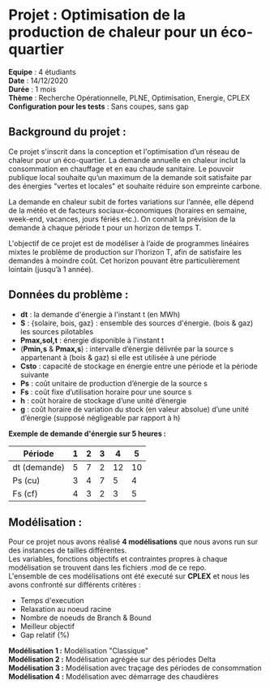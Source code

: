 # Projet : Optimisation de la production de chaleur pour un éco-quartier

**Equipe** : 4 étudiants  
**Date** : 14/12/2020  
**Durée** : 1 mois  
**Thème** : Recherche Opérationnelle, PLNE, Optimisation, Energie, CPLEX  
**Configuration pour les tests** : Sans coupes, sans gap  

## Background du projet :

Ce projet s'inscrit dans la conception et l'optimisation d’un réseau de chaleur pour un éco-quartier. La demande annuelle en chaleur inclut la consommation en chauffage et en
eau chaude sanitaire. Le pouvoir publique local souhaite qu’un maximum de la demande soit satisfaite par des énergies "vertes et locales" et souhaite réduire son empreinte carbone.

La demande en chaleur subit de fortes variations sur l’année, elle dépend de la météo et de facteurs sociaux-économiques (horaires en semaine, week-end, vacances, jours fériés etc.). On connaît la prévision de la demande à chaque période t pour un horizon de temps T.

L'objectif de ce projet est de modéliser à l’aide de programmes linéaires mixtes le problème de production sur l’horizon T, afin de satisfaire les demandes à moindre coût. Cet horizon pouvant être particulièrement lointain (jusqu’à 1 année).

## Données du problème :

- **dt** : la demande d'énergie à l'instant t (en MWh)
- **S** : {solaire, bois, gaz} : ensemble des sources d'énergie. (bois & gaz) les sources pilotables
- **Pmax,sol,t** : énergie disponible à l'instant t
- (**Pmin,s** & **Pmax,s**) : intervalle d’énergie délivrée par la source s appartenant à (bois & gaz) si elle est utilisée à une période
- **Csto** : capacité de stockage en énergie entre une période et la période suivante
- **Ps** : coût unitaire de production d’énergie de la source s
- **Fs** : coût fixe d’utilisation horaire pour une source s
- **h** : coût horaire de stockage d’une unité d’énergie
- **g** : coût horaire de variation du stock (en valeur absolue) d’une unité d’énergie (supposé négligeable par rapport à h)

**Exemple de demande d'énergie sur 5 heures :**

| Période       |  1   |  2  |  3  |  4  |  5  |
| ------------- |------|-----|-----|-----|-----|
| dt (demande)  |  5   |  7  |  2  |  12 |  10 |
| Ps (cu)       |  3   |  4  |  7  |  5  |  4  |
| Fs (cf)       |  4   |  3  |  2  |  3  |  5  |


## Modélisation :

Pour ce projet nous avons réalisé **4 modélisations** que nous avons run sur des instances de tailles différentes.  
Les variables, fonctions objectifs et contraintes propres à chaque modélisation se trouvent dans les fichiers .mod de ce repo.  
L'ensemble de ces modélisations ont été executé sur **CPLEX** et nous les avons confronté sur différents critères :  

- Temps d'execution
- Relaxation au noeud racine
- Nombre de noeuds de Branch & Bound
- Meilleur objectif
- Gap relatif (%) 

**Modélisation 1 :** Modélisation "Classique"  
**Modélisation 2 :** Modélisation agrégée sur des périodes Delta  
**Modélisation 3 :** Modélisation avec traçage des périodes de consommation  
**Modélisation 4 :** Modélisation avec démarrage des chaudières  



